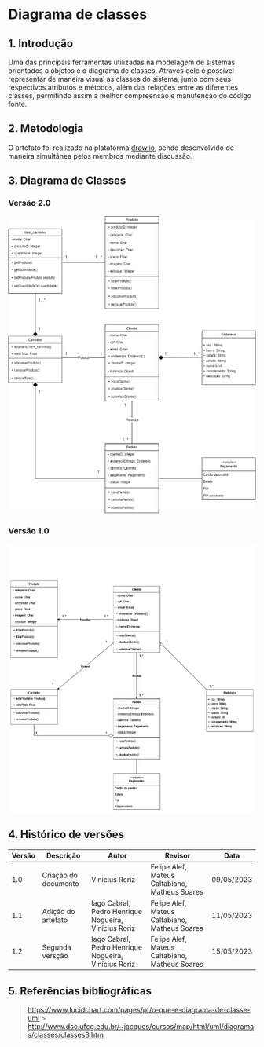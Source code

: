 # Diagrama de classes

## 1. Introdução

Uma das principais ferramentas utilizadas na modelagem de sistemas orientados a objetos é o diagrama de classes. Através dele é possível representar de maneira visual as classes do sistema, junto com seus respectivos atributos e métodos, além das relações entre as diferentes classes, permitindo assim a melhor compreensão e manutenção do código fonte.

## 2. Metodologia

O artefato foi realizado na plataforma [draw.io](https://www.drawio.com/), sendo desenvolvido de maneira simultânea pelos membros mediante discussão.

## 3. Diagrama de Classes
### Versão 2.0

![](https://raw.githubusercontent.com/UnBArqDsw2023-1/2023.1_G4_ProjetoRiHappy/f00e07a2bb09eefa029c19d951c0a5205276fcb7/docs/Modelagem/images/classesV2.png)

### Versão 1.0 
![](./images/classes.jpg)

## 4. Histórico de versões

| Versão | Descrição            | Autor                                                | Revisor                                        | Data       |
| ------ | -------------------- | ---------------------------------------------------- | ---------------------------------------------- | ---------- |
| 1.0    | Criação do documento | Vinícius Roriz                                       | Felipe Alef, Mateus Caltabiano, Matheus Soares | 09/05/2023 |
| 1.1    | Adição do artefato   | Iago Cabral, Pedro Henrique Nogueira, Vinícius Roriz | Felipe Alef, Mateus Caltabiano, Matheus Soares | 11/05/2023 |
| 1.2    | Segunda versção   | Iago Cabral, Pedro Henrique Nogueira, Vinícius Roriz | Felipe Alef, Mateus Caltabiano, Matheus Soares | 15/05/2023 |

## 5. Referências bibliográficas

> https://www.lucidchart.com/pages/pt/o-que-e-diagrama-de-classe-uml > http://www.dsc.ufcg.edu.br/~jacques/cursos/map/html/uml/diagramas/classes/classes3.htm
